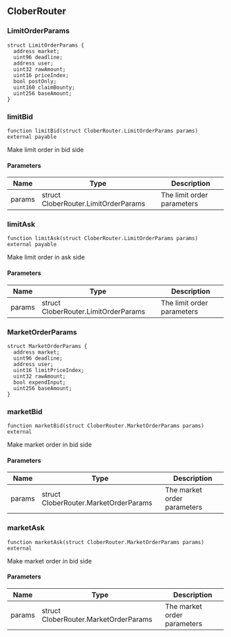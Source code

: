 ## CloberRouter

### LimitOrderParams

```solidity
struct LimitOrderParams {
  address market;
  uint96 deadline;
  address user;
  uint32 rawAmount;
  uint16 priceIndex;
  bool postOnly;
  uint160 claimBounty;
  uint256 baseAmount;
}
```

### limitBid

```solidity
function limitBid(struct CloberRouter.LimitOrderParams params) external payable
```

Make limit order in bid side

#### Parameters

| Name | Type | Description |
| ---- | ---- | ----------- |
| params | struct CloberRouter.LimitOrderParams | The limit order parameters |

### limitAsk

```solidity
function limitAsk(struct CloberRouter.LimitOrderParams params) external payable
```

Make limit order in ask side

#### Parameters

| Name | Type | Description |
| ---- | ---- | ----------- |
| params | struct CloberRouter.LimitOrderParams | The limit order parameters |

### MarketOrderParams

```solidity
struct MarketOrderParams {
  address market;
  uint96 deadline;
  address user;
  uint16 limitPriceIndex;
  uint32 rawAmount;
  bool expendInput;
  uint256 baseAmount;
}
```

### marketBid

```solidity
function marketBid(struct CloberRouter.MarketOrderParams params) external
```

Make market order in bid side

#### Parameters

| Name | Type | Description |
| ---- | ---- | ----------- |
| params | struct CloberRouter.MarketOrderParams | The market order parameters |

### marketAsk

```solidity
function marketAsk(struct CloberRouter.MarketOrderParams params) external
```

Make market order in bid side

#### Parameters

| Name | Type | Description |
| ---- | ---- | ----------- |
| params | struct CloberRouter.MarketOrderParams | The market order parameters |


